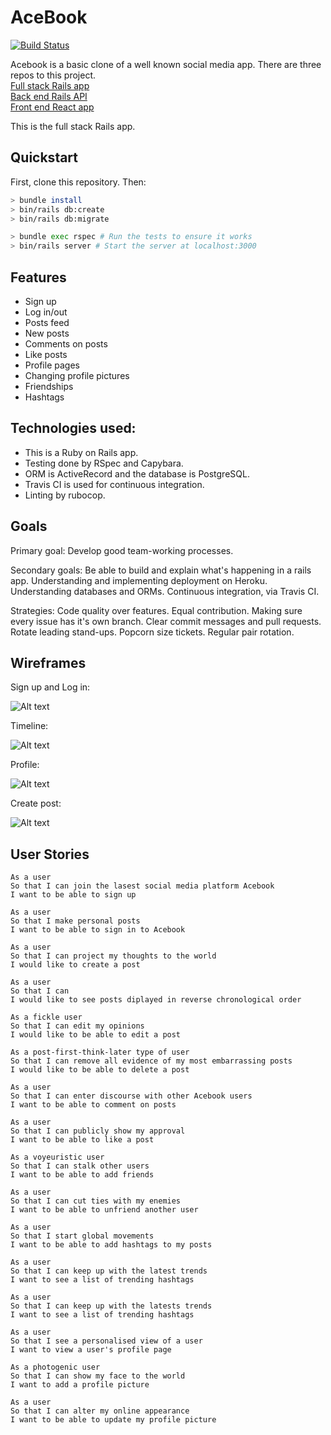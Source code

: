 # AceBook

[![Build Status](https://travis-ci.org/andrewwood2/acebook-gazelle.svg?branch=master)](https://travis-ci.org/andrewwood2/acebook-gazelle)

Acebook is a basic clone of a well known social media app. There are three repos to this project.  
[Full stack Rails app](https://github.com/andrewwood2/acebook-gazelle)  
[Back end Rails API](https://github.com/andrewwood2/acebook-be)  
[Front end React app](https://github.com/andrewwood2/acebook-fe)  

This is the full stack Rails app.

## Quickstart

First, clone this repository. Then:

```bash
> bundle install
> bin/rails db:create
> bin/rails db:migrate

> bundle exec rspec # Run the tests to ensure it works
> bin/rails server # Start the server at localhost:3000
```

## Features
* Sign up
* Log in/out
* Posts feed
* New posts
* Comments on posts
* Like posts
* Profile pages
* Changing profile pictures
* Friendships
* Hashtags

## Technologies used:

* This is a Ruby on Rails app.
* Testing done by RSpec and Capybara.
* ORM is ActiveRecord and the database is PostgreSQL.
* Travis CI is used for continuous integration.
* Linting by rubocop.

## Goals

Primary goal:
Develop good team-working processes.

Secondary goals:
Be able to build and explain what's happening in a rails app.
Understanding and implementing deployment on Heroku.
Understanding databases and ORMs.
Continuous integration, via Travis CI.

Strategies:
Code quality over features.
Equal contribution.
Making sure every issue has it's own branch.
Clear commit messages and pull requests.
Rotate leading stand-ups.
Popcorn size tickets.
Regular pair rotation.

## Wireframes

Sign up and Log in:

![Alt text](/wireframes/Signup-login.png)

Timeline:

![Alt text](/wireframes/Timeline.png)

Profile:

![Alt text](/wireframes/Profile.png)

Create post:

![Alt text](/wireframes/Write-post.png)

## User Stories

```
As a user
So that I can join the lasest social media platform Acebook
I want to be able to sign up

As a user
So that I make personal posts
I want to be able to sign in to Acebook

As a user
So that I can project my thoughts to the world
I would like to create a post

As a user
So that I can
I would like to see posts diplayed in reverse chronological order

As a fickle user
So that I can edit my opinions
I would like to be able to edit a post

As a post-first-think-later type of user
So that I can remove all evidence of my most embarrassing posts
I would like to be able to delete a post

As a user
So that I can enter discourse with other Acebook users
I want to be able to comment on posts

As a user
So that I can publicly show my approval
I want to be able to like a post

As a voyeuristic user
So that I can stalk other users
I want to be able to add friends

As a user
So that I can cut ties with my enemies
I want to be able to unfriend another user

As a user
So that I start global movements
I want to be able to add hashtags to my posts

As a user
So that I can keep up with the latest trends
I want to see a list of trending hashtags

As a user
So that I can keep up with the latests trends
I want to see a list of trending hashtags

As a user
So that I see a personalised view of a user
I want to view a user's profile page

As a photogenic user
So that I can show my face to the world
I want to add a profile picture

As a user
So that I can alter my online appearance
I want to be able to update my profile picture
```
